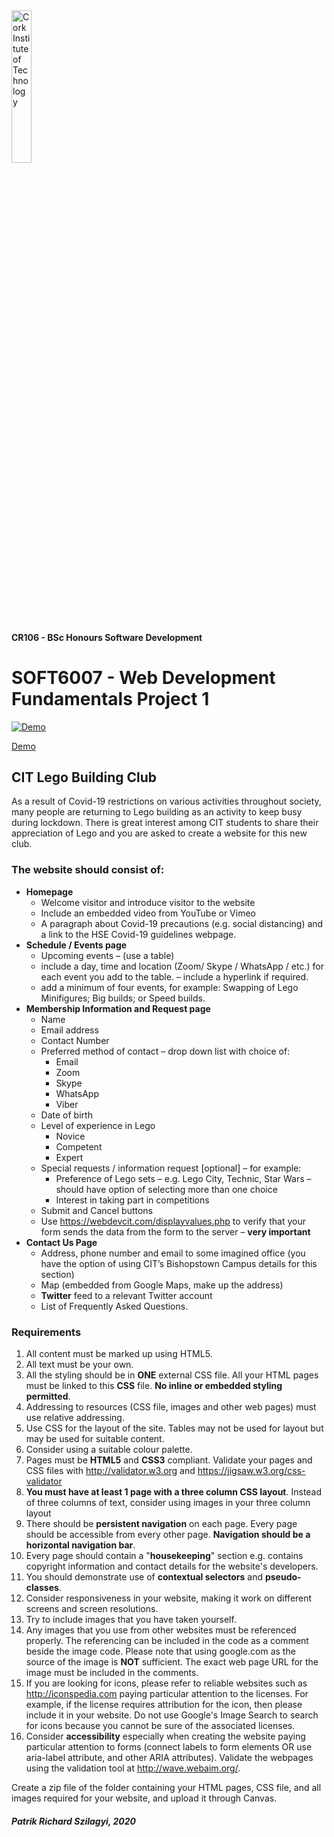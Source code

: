 <img src="https://socsportal.cit.ie/assets/images/logowhite.jpg" alt="Cork Institute of Technology" width="25%" />

#### CR106 - BSc Honours Software Development

# SOFT6007 - Web Development Fundamentals Project 1

[![Demo](https://repository-images.githubusercontent.com/357983619/e146419d-ee8b-4c44-b376-99a771da46c5)](https://szpricky.github.io/cit-lego-building-club/)

[Demo](https://szpricky.github.io/cit-lego-building-club/)

## CIT Lego Building Club

As a result of Covid-19 restrictions on various activities throughout society, many people are returning to Lego building as an activity to keep busy during lockdown. There is great interest among CIT students to share their appreciation of Lego and you are asked to create a website for this new club.

### The website should consist of:

-   **Homepage**
    -   Welcome visitor and introduce visitor to the website
    -   Include an embedded video from YouTube or Vimeo
    -   A paragraph about Covid-19 precautions (e.g. social distancing) and a link to the HSE Covid-19 guidelines webpage.
-   **Schedule / Events page**
    -   Upcoming events – (use a table)
    -   include a day, time and location (Zoom/ Skype / WhatsApp / etc.) for each event you add to the table. – include a hyperlink if required.
    -   add a minimum of four events, for example: Swapping of Lego Minifigures; Big builds; or Speed builds.
-   **Membership Information and Request page**
    -   Name
    -   Email address
    -   Contact Number
    -   Preferred method of contact – drop down list with choice of:
        -   Email
        -   Zoom
        -   Skype
        -   WhatsApp
        -   Viber
    -   Date of birth
    -   Level of experience in Lego
        -   Novice
        -   Competent
        -   Expert
    -   Special requests / information request [optional] – for example:
        -   Preference of Lego sets – e.g. Lego City, Technic, Star Wars – should have option of selecting more than one choice
        -   Interest in taking part in competitions
    -   Submit and Cancel buttons
    -   Use https://webdevcit.com/displayvalues.php to verify that your form sends the data from the form to the server – **very important**
-   **Contact Us Page**
    -   Address, phone number and email to some imagined office (you have the option of using CIT’s Bishopstown Campus details for this section)
    -   Map (embedded from Google Maps, make up the address)
    -   **Twitter** feed to a relevant Twitter account
    -   List of Frequently Asked Questions.

### Requirements

1. All content must be marked up using HTML5.
2. All text must be your own.
3. All the styling should be in **ONE** external CSS file. All your HTML pages must be linked to this **CSS** file. **No inline or embedded styling permitted**.
4. Addressing to resources (CSS file, images and other web pages) must use relative addressing.
5. Use CSS for the layout of the site. Tables may not be used for layout but may be used for suitable content.
6. Consider using a suitable colour palette.
7. Pages must be **HTML5** and **CSS3** compliant. Validate your pages and CSS files with http://validator.w3.org and https://jigsaw.w3.org/css-validator
8. **You must have at least 1 page with a three column CSS layout**. Instead of three columns of text, consider using images in your three column layout
9. There should be **persistent navigation** on each page. Every page should be accessible from every other page. **Navigation should be a horizontal navigation bar**.
10. Every page should contain a "**housekeeping**" section e.g. contains copyright information and contact details for the website's developers.
11. You should demonstrate use of **contextual selectors** and **pseudo-classes**.
12. Consider responsiveness in your website, making it work on different screens and screen resolutions.
13. Try to include images that you have taken yourself.
14. Any images that you use from other websites must be referenced properly. The referencing can be included in the code as a comment beside the image code. Please note that using google.com as the source of the image is **NOT** sufficient. The exact web page URL for the image must be included in the comments.
15. If you are looking for icons, please refer to reliable websites such as http://iconspedia.com paying particular attention to the licenses. For example, if the license requires attribution for the icon, then please include it in your website. Do not use Google's Image Search to search for icons because you cannot be sure of the associated licenses.
16. Consider **accessibility** especially when creating the website paying particular attention to forms (connect labels to form elements OR use aria-label attribute, and other ARIA attributes). Validate the webpages using the validation tool at http://wave.webaim.org/.

Create a zip file of the folder containing your HTML pages, CSS file, and all
images required for your website, and upload it through Canvas.

##### Patrik Richard Szilagyi, 2020
